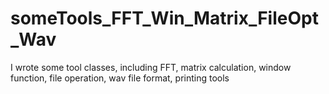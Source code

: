 # someTools_FFT_Win_Matrix_FileOpt_Wav
  I wrote some tool classes, including FFT, matrix calculation, window function, file operation, wav file format, printing tools
